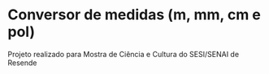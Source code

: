 # Conversor de medidas (m, mm, cm e pol)
Projeto realizado para Mostra de Ciência e Cultura do SESI/SENAI de Resende
